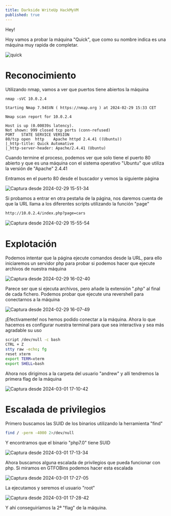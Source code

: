 ```yaml
---
title: Darkside WriteUp HackMyVM
published: true
---
```


Hey!

Hoy vamos a probar la máquina "Quick", que como su nombre indica es una máquina muy rapida de completar.

![quick](https://github.com/dtrigger289/dtrigger289.github.io/assets/109216235/903b8dfc-f162-432b-bfb0-45f1ffd37bf2)

# Reconocimiento

Utilizando nmap, vamos a ver que puertos tiene abiertos la máquina

```nmap
nmap -sVC 10.0.2.4

Starting Nmap 7.94SVN ( https://nmap.org ) at 2024-02-29 15:33 CET

Nmap scan report for 10.0.2.4

Host is up (0.00039s latency).
Not shown: 999 closed tcp ports (conn-refused)
PORT   STATE SERVICE VERSION
80/tcp open  http    Apache httpd 2.4.41 ((Ubuntu))
|_http-title: Quick Automative
|_http-server-header: Apache/2.4.41 (Ubuntu)
```

Cuando termine el proceso, podemos ver que solo tiene el puerto 80 abierto y que es una máquina con el sistema operativo "Ubuntu" que utiliza la versión de "Apache" 2.4.41

Entramos en el puerto 80 desde el buscador y vemos la siguiente página

![Captura desde 2024-02-29 15-51-34](https://github.com/dtrigger289/dtrigger289.github.io/assets/109216235/caf164af-c000-4253-b601-93055e8afa5b)

Si probamos a entrar en otra pestaña de la página, nos daremos cuenta de que la URL llama a los diferentes scripts utilizando la función "page"

```html
http://10.0.2.4/index.php?page=cars
```

![Captura desde 2024-02-29 15-55-54](https://github.com/dtrigger289/dtrigger289.github.io/assets/109216235/6f331912-21e9-4de8-b76a-9966d26d4f77)

# Explotación

Podemos intentar que la página ejecute comandos desde la URL, para ello iniciaremos un servidor php para probar si podemos hacer que ejecute archivos de nuestra máquina

![Captura desde 2024-02-29 16-02-40](https://github.com/dtrigger289/dtrigger289.github.io/assets/109216235/ebbc20b8-d829-4501-92ce-c312f7752d1d)

Parece ser que si ejecuta archivos, pero añade la extensión ".php" al final de cada fichero. Podemos probar que ejecute una revershell para conectarnos a la máquina

![Captura desde 2024-02-29 16-07-49](https://github.com/dtrigger289/dtrigger289.github.io/assets/109216235/9ea29f5e-439a-412b-960b-c6856c9161c9)

¡Efectivamente! nos hemos podido conectar a la máquina. Ahora lo que hacemos es configurar nuestra terminal para que sea interactiva y sea más agradable su uso

```bash
script /dev/null -c bash
CTRL + Z
stty raw -echo; fg
reset xterm
export TERM=xterm
export SHELL=bash
```

Ahora nos dirigimos a la carpeta del usuario "andrew" y allí tendremos la primera flag de la máquina

![Captura desde 2024-03-01 17-10-42](https://github.com/dtrigger289/dtrigger289.github.io/assets/109216235/8e5de0f2-93fb-47b0-bc19-29df411b036f)

# Escalada de privilegios

Primero buscamos las SUID de los binarios utilizando la herramienta "find"

```bash
find / -perm -4000 2>/dev/null
```

Y encontramos que el binario "php7.0" tiene SUID

![Captura desde 2024-03-01 17-13-34](https://github.com/dtrigger289/dtrigger289.github.io/assets/109216235/71cb2a23-90a1-4b7c-9522-422292bbd68b)

Ahora buscamos alguna escalada de privilegios que pueda funcionar con php. Si miramos en GTFOBins podemos hacer esta escalada

![Captura desde 2024-03-01 17-27-05](https://github.com/dtrigger289/dtrigger289.github.io/assets/109216235/9196e73f-fbeb-4c1f-8aed-abd7b1e60c9b)

La ejecutamos y seremos el usuario "root"

![Captura desde 2024-03-01 17-28-42](https://github.com/dtrigger289/dtrigger289.github.io/assets/109216235/3b9450f4-111b-4731-adaa-c22c38d4dde7)

Y ahí conseguiríamos la 2ª "flag" de la máquina.
